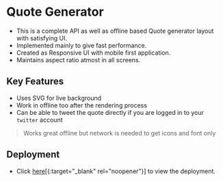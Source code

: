 # Quote Generator

- This is a complete API as well as offline based Quote generator layout with satisfying UI.
- Implemented mainly to give fast performance.
- Created as Responsive UI with mobile first application.
- Maintains aspect ratio atmost in all screens.

## Key Features

- Uses SVG for live background
- Work in offline too after the rendering process
- Can be able to tweet the quote directly if you are logged in to your `twitter` account

> Works great offline but network is needed to get icons and font only

## Deployment

- Click [here](https://nandhakumarsj.github.io/quote-generator "Quote Generator")[{:target="_blank" rel="noopener"}] to view the deployment.
